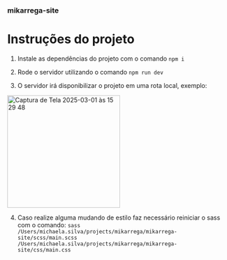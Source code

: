 ### mikarrega-site

# Instruções do projeto

1. Instale as dependências do projeto com o comando `npm i`

2. Rode o servidor utilizando o comando `npm run dev`

3. O servidor irá disponibilizar o projeto em uma rota local, exemplo:
<img width="258" alt="Captura de Tela 2025-03-01 às 15 29 48" src="https://github.com/user-attachments/assets/07d4e592-ef21-46c4-986c-3da28e2705c6" />

4. Caso realize alguma mudando de estilo faz necessário reiniciar o sass com o comando:
   `sass /Users/michaela.silva/projects/mikarrega/mikarrega-site/scss/main.scss /Users/michaela.silva/projects/mikarrega/mikarrega-site/css/main.css`
